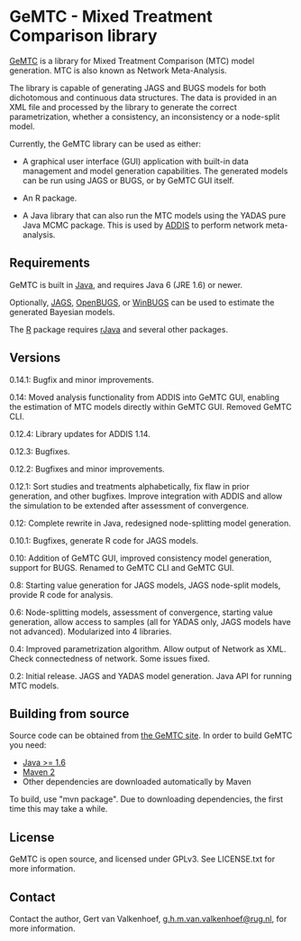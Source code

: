 GeMTC - Mixed Treatment Comparison library
==========================================

[GeMTC][1] is a library for Mixed Treatment Comparison (MTC) model
generation. MTC is also known as Network Meta-Analysis.

The library is capable of generating JAGS and BUGS models for both
dichotomous and continuous data structures. The data is provided in an
XML file and processed by the library to generate the correct
parametrization, whether a consistency, an inconsistency or a node-split
model.

Currently, the GeMTC library can be used as either:

  * A graphical user interface (GUI) application with built-in data
    management and model generation capabilities. The generated models
    can be run using JAGS or BUGS, or by GeMTC GUI itself.

  * An R package.

  * A Java library  that can also run the MTC models using the YADAS
    pure Java MCMC package. This is used by [ADDIS][2] to perform
    network meta-analysis.

Requirements
------------

GeMTC is built in [Java][2], and requires Java 6 (JRE 1.6) or newer.

Optionally, [JAGS][3], [OpenBUGS][4], or [WinBUGS][5] can be used to
estimate the generated Bayesian models.

The [R][6] package requires [rJava][7] and several other packages.

Versions
--------

0.14.1: Bugfix and minor improvements.

0.14: Moved analysis functionality from ADDIS into GeMTC GUI, enabling
the estimation of MTC models directly within GeMTC GUI. Removed GeMTC
CLI.

0.12.4: Library updates for ADDIS 1.14.

0.12.3: Bugfixes.

0.12.2: Bugfixes and minor improvements.

0.12.1: Sort studies and treatments alphabetically, fix flaw in prior
generation, and other bugfixes. Improve integration with ADDIS and allow
the simulation to be extended after assessment of convergence.

0.12: Complete rewrite in Java, redesigned node-splitting model
generation.

0.10.1: Bugfixes, generate R code for JAGS models.

0.10: Addition of GeMTC GUI, improved consistency model generation,
support for BUGS. Renamed to GeMTC CLI and GeMTC GUI.

0.8: Starting value generation for JAGS models, JAGS node-split models,
provide R code for analysis.

0.6: Node-splitting models, assessment of convergence, starting value
generation, allow access to samples (all for YADAS only, JAGS models
have not advanced). Modularized into 4 libraries.

0.4: Improved parametrization algorithm. Allow output of Network as XML.
Check connectedness of network. Some issues fixed.

0.2: Initial release. JAGS and YADAS model generation. Java API for
running MTC models.

Building from source
--------------------

Source code can be obtained from [the GeMTC site][1]. In order to build
GeMTC you need:

 - [Java >= 1.6][2]
 - [Maven 2][8]
 - Other dependencies are downloaded automatically by Maven

To build, use "mvn package". Due to downloading dependencies, the first
time this may take a while.

License
-------

GeMTC is open source, and licensed under GPLv3. See LICENSE.txt for more
information.

Contact
-------

Contact the author, Gert van Valkenhoef, g.h.m.van.valkenhoef@rug.nl,
for more information.


[1]: http://drugis.org/gemtc
[2]: http://www.java.com/getjava/
[3]: http://sourceforge.net/projects/mcmc-jags/
[4]: http://www.openbugs.info/
[5]: http://www.mrc-bsu.cam.ac.uk/bugs/
[6]: http://r-project.org/
[7]: http://www.rforge.net/rJava/
[8]: http://maven.apache.org/
